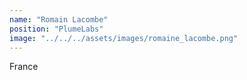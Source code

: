 ```yaml
---
name: "Romain Lacombe"
position: "PlumeLabs"
image: "../../../assets/images/romaine_lacombe.png"
---
```


France
